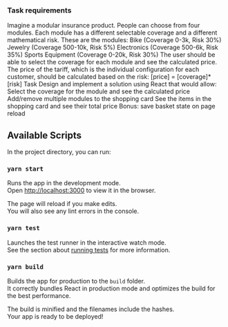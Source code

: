 ### Task requirements

Imagine a modular insurance product. People can choose from four modules. Each module has a different selectable coverage and a different mathematical risk.
These are the modules:
Bike (Coverage 0-3k, Risk 30%)
Jewelry (Coverage 500-10k, Risk 5%) Electronics (Coverage 500-6k, Risk 35%) Sports Equipment (Coverage 0-20k, Risk 30%)
The user should be able to select the coverage for each module and see the calculated price. The price of the tariff, which is the individual configuration for each customer, should be calculated based on the risk: [price] = [coverage]*[risk]
Task
Design and implement a solution using React that would allow:
Select the coverage for the module and see the calculated price Add/remove multiple modules to the shopping card
See the items in the shopping card and see their total price
Bonus: save basket state on page reload

## Available Scripts

In the project directory, you can run:

### `yarn start`

Runs the app in the development mode.\
Open [http://localhost:3000](http://localhost:3000) to view it in the browser.

The page will reload if you make edits.\
You will also see any lint errors in the console.

### `yarn test`

Launches the test runner in the interactive watch mode.\
See the section about [running tests](https://facebook.github.io/create-react-app/docs/running-tests) for more information.

### `yarn build`

Builds the app for production to the `build` folder.\
It correctly bundles React in production mode and optimizes the build for the best performance.

The build is minified and the filenames include the hashes.\
Your app is ready to be deployed!


